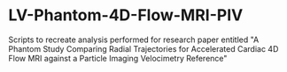 # LV-Phantom-4D-Flow-MRI-PIV
Scripts to recreate analysis performed for research paper entitled "A Phantom Study Comparing Radial Trajectories for Accelerated Cardiac 4D Flow MRI against a Particle Imaging Velocimetry Reference"
